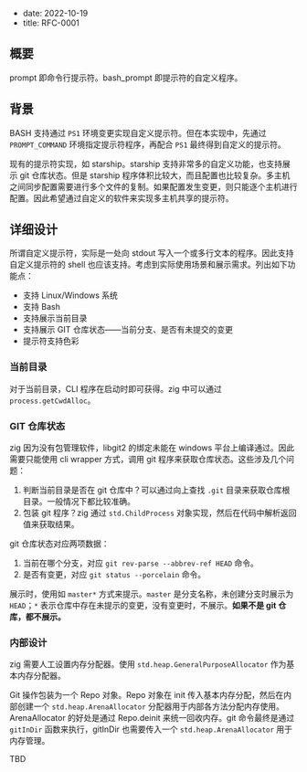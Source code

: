- date: 2022-10-19
- title: RFC-0001

## 概要

prompt 即命令行提示符。bash_prompt 即提示符的自定义程序。

## 背景

BASH 支持通过 `PS1` 环境变更实现自定义提示符。但在本实现中，先通过 `PROMPT_COMMAND` 环境指定提示符程序，再配合 `PS1` 最终得到自定义的提示符。

现有的提示符实现，如 starship。starship 支持非常多的自定义功能，也支持展示 git 仓库状态。但是 starship 程序体积比较大，而且配置也比较复杂。多主机之间同步配置需要进行多个文件的复制。如果配置发生变更，则只能逐个主机进行配置。因此希望通过自定义的软件来实现多主机共享的提示符。

## 详细设计

所谓自定义提示符，实际是一处向 stdout 写入一个或多行文本的程序。因此支持自定义提示符的 shell 也应该支持。考虑到实际使用场景和展示需求。列出如下功能点：

- 支持 Linux/Windows 系统
- 支持 Bash
- 支持展示当前目录
- 支持展示 GIT 仓库状态——当前分支、是否有未提交的变更
- 提示符支持色彩

### 当前目录

对于当前目录，CLI 程序在启动时即可获得。zig 中可以通过 `process.getCwdAlloc`。

### GIT 仓库状态

zig 因为没有包管理软件，libgit2 的绑定未能在 windows 平台上编译通过。因此需要只能使用 cli wrapper 方式，调用 git 程序来获取仓库状态。这些涉及几个问题：

1. 判断当前目录是否在 git 仓库中？可以通过向上查找 `.git` 目录来获取仓库根目录。一般情况下都比较准确。
2. 包装 git 程序？zig 通过 `std.ChildProcess` 对象实现，然后在代码中解析返回值来获取结果。

git 仓库状态对应两项数据：

1. 当前在哪个分支，对应 `git rev-parse --abbrev-ref HEAD` 命令。
2. 是否有变更，对应 `git status --porcelain` 命令。

展示时，使用如 `master*` 方式来提示。`master` 是分支名称，未创建分支时展示为 `HEAD`；`*` 表示仓库中存在未提示的变更，没有变更时，不展示。__如果不是 git 仓库，都不展示。__

### 内部设计

zig 需要人工设置内存分配器。使用 `std.heap.GeneralPurposeAllocator` 作为基本内存分配器。

Git 操作包装为一个 Repo 对象。Repo 对象在 init 传入基本内存分配，然后在内部创建一个 `std.heap.ArenaAllocator` 分配器用于内部各方法分配内存使用。ArenaAllocator 的好处是通过 Repo.deinit 来统一回收内存。git 命令最终是通过 `gitInDir` 函数来执行，gitInDir 也需要传入一个 `std.heap.ArenaAllocator` 用于内存管理。

TBD
